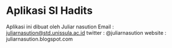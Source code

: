 # Aplikasi SI Hadits


Aplikasi ini dibuat oleh Juliar nasution
Email : juliarnasution@std.unissula.ac.id
twitter : @juliarnasution
website : juliarnasution.blogspot.com
